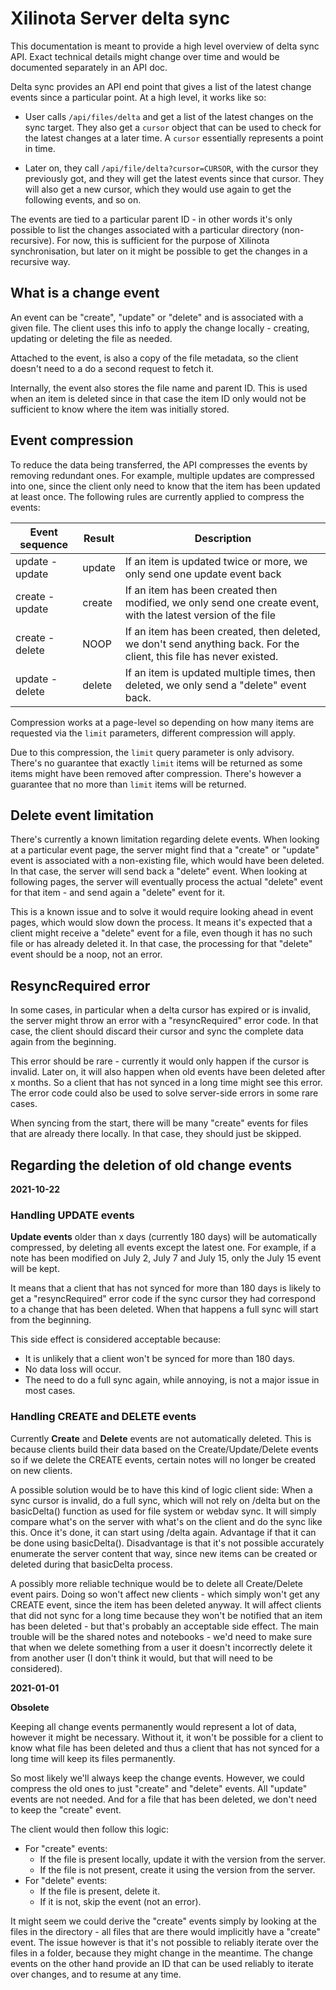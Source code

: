 # Xilinota Server delta sync

This documentation is meant to provide a high level overview of delta sync API. Exact technical details might change over time and would be documented separately in an API doc.

Delta sync provides an API end point that gives a list of the latest change events since a particular point. At a high level, it works like so:

- User calls `/api/files/delta` and get a list of the latest changes on the sync target. They also get a `cursor` object that can be used to check for the latest changes at a later time. A `cursor` essentially represents a point in time.

- Later on, they call `/api/file/delta?cursor=CURSOR`, with the cursor they previously got, and they will get the latest events since that cursor. They will also get a new cursor, which they would use again to get the following events, and so on.

The events are tied to a particular parent ID - in other words it's only possible to list the changes associated with a particular directory (non-recursive). For now, this is sufficient for the purpose of Xilinota synchronisation, but later on it might be possible to get the changes in a recursive way.

## What is a change event

An event can be "create", "update" or "delete" and is associated with a given file. The client uses this info to apply the change locally - creating, updating or deleting the file as needed.

Attached to the event, is also a copy of the file metadata, so the client doesn't need to a do a second request to fetch it.

Internally, the event also stores the file name and parent ID. This is used when an item is deleted since in that case the item ID only would not be sufficient to know where the item was initially stored.

## Event compression

To reduce the data being transferred, the API compresses the events by removing redundant ones. For example, multiple updates are compressed into one, since the client only need to know that the item has been updated at least once. The following rules are currently applied to compress the events:

Event sequence | Result | Description
--- | --- | ---
update - update | update | If an item is updated twice or more, we only send one update event back
create - update | create | If an item has been created then modified, we only send one create event, with the latest version of the file
create - delete | NOOP | If an item has been created, then deleted, we don't send anything back. For the client, this file has never existed.
update - delete | delete | If an item is updated multiple times, then deleted, we only send a "delete" event back.

Compression works at a page-level so depending on how many items are requested via the `limit` parameters, different compression will apply.

Due to this compression, the `limit` query parameter is only advisory. There's no guarantee that exactly `limit` items will be returned as some items might have been removed after compression. There's however a guarantee that no more than `limit` items will be returned.

## Delete event limitation

There's currently a known limitation regarding delete events. When looking at a particular event page, the server might find that a "create" or "update" event is associated with a non-existing file, which would have been deleted. In that case, the server will send back a "delete" event. When looking at following pages, the server will eventually process the actual "delete" event for that item - and send again a "delete" event for it.

This is a known issue and to solve it would require looking ahead in event pages, which would slow down the process. It means it's expected that a client might receive a "delete" event for a file, even though it has no such file or has already deleted it. In that case, the processing for that "delete" event should be a noop, not an error.

## ResyncRequired error

In some cases, in particular when a delta cursor has expired or is invalid, the server might throw an error with a "resyncRequired" error code. In that case, the client should discard their cursor and sync the complete data again from the beginning.

This error should be rare - currently it would only happen if the cursor is invalid. Later on, it will also happen when old events have been deleted after x months. So a client that has not synced in a long time might see this error. The error code could also be used to solve server-side errors in some rare cases.

When syncing from the start, there will be many "create" events for files that are already there locally. In that case, they should just be skipped.

## Regarding the deletion of old change events

**2021-10-22**

### Handling UPDATE events

**Update events** older than x days (currently 180 days) will be automatically compressed, by deleting all events except the latest one. For example, if a note has been modified on July 2, July 7 and July 15, only the July 15 event will be kept.

It means that a client that has not synced for more than 180 days is likely to get a "resyncRequired" error code if the sync cursor they had correspond to a change that has been deleted. When that happens a full sync will start from the beginning.

This side effect is considered acceptable because:

- It is unlikely that a client won't be synced for more than 180 days.
- No data loss will occur.
- The need to do a full sync again, while annoying, is not a major issue in most cases.

### Handling CREATE and DELETE events

Currently **Create** and **Delete** events are not automatically deleted. This is because clients build their data based on the Create/Update/Delete events so if we delete the CREATE events, certain notes will no longer be created on new clients.

A possible solution would be to have this kind of logic client side: When a sync cursor is invalid, do a full sync, which will not rely on /delta but on the basicDelta() function as used for file system or webdav sync. It will simply compare what's on the server with what's on the client and do the sync like this. Once it's done, it can start using /delta again. Advantage if that it can be done using basicDelta(). Disadvantage is that it's not possible accurately enumerate the server content that way, since new items can be created or deleted during that basicDelta process.

A possibly more reliable technique would be to delete all Create/Delete event pairs. Doing so won't affect new clients - which simply won't get any CREATE event, since the item has been deleted anyway. It will affect clients that did not sync for a long time because they won't be notified that an item has been deleted - but that's probably an acceptable side effect. The main trouble will be the shared notes and notebooks - we'd need to make sure that when we delete something from a user it doesn't incorrectly delete it from another user (I don't think it would, but that will need to be considered).

**2021-01-01**

**Obsolete**

Keeping all change events permanently would represent a lot of data, however it might be necessary. Without it, it won't be possible for a client to know what file has been deleted and thus a client that has not synced for a long time will keep its files permanently.

So most likely we'll always keep the change events. However, we could compress the old ones to just "create" and "delete" events. All "update" events are not needed. And for a file that has been deleted, we don't need to keep the "create" event.

The client would then follow this logic:

- For "create" events:
	- If the file is present locally, update it with the version from the server.
	- If the file is not present, create it using the version from the server.
- For "delete" events:
	- If the file is present, delete it.
	- If it is not, skip the event (not an error).

It might seem we could derive the "create" events simply by looking at the files in the directory - all files that are there would implicitly have a "create" event. The issue however is that it's not possible to reliably iterate over the files in a folder, because they might change in the meantime. The change events on the other hand provide an ID that can be used reliably to iterate over changes, and to resume at any time.